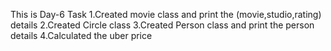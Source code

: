 This is Day-6 Task
1.Created movie class and print the (movie,studio,rating) details
2.Created Circle class
3.Created Person class and print the person details
4.Calculated the uber price
